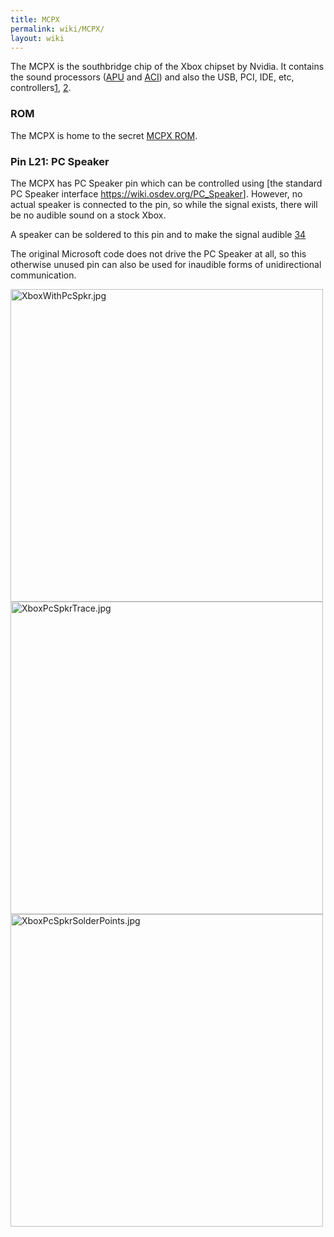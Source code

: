 ```yaml
---
title: MCPX
permalink: wiki/MCPX/
layout: wiki
---
```


The MCPX is the southbridge chip of the Xbox chipset by Nvidia. It
contains the sound processors ([APU](/wiki/APU "wikilink") and
[ACI](/wiki/ACI "wikilink")) and also the USB, PCI, IDE, etc,
controllers[1](https://web.archive.org/web/20010418214256/http://www.ga-hardware.com:80/preview.cfm?id=NVIDIAMCP),
[2](https://web.archive.org/web/20010410003338/http://www.nvnews.net/previews/mcpx/mcpx.shtml).

### ROM

The MCPX is home to the secret [MCPX ROM](/wiki/MCPX_ROM "wikilink").

### Pin L21: PC Speaker

The MCPX has PC Speaker pin which can be controlled using \[the standard
PC Speaker interface <https://wiki.osdev.org/PC_Speaker>\]. However, no
actual speaker is connected to the pin, so while the signal exists,
there will be no audible sound on a stock Xbox.

A speaker can be soldered to this pin and to make the signal audible
[3](https://www.youtube.com/watch?v=Te4MSskbBEE)[4](https://github.com/0DaveX/beep/)

The original Microsoft code does not drive the PC Speaker at all, so
this otherwise unused pin can also be used for inaudible forms of
unidirectional communication.

<img src="XboxWithPcSpkr.jpg" title="fig:XboxWithPcSpkr.jpg" alt="XboxWithPcSpkr.jpg" width="500" />  
<img src="XboxPcSpkrTrace.jpg" title="fig:XboxPcSpkrTrace.jpg" alt="XboxPcSpkrTrace.jpg" width="500" />  
<img src="XboxPcSpkrSolderPoints.jpg" title="fig:XboxPcSpkrSolderPoints.jpg" alt="XboxPcSpkrSolderPoints.jpg" width="500" />

